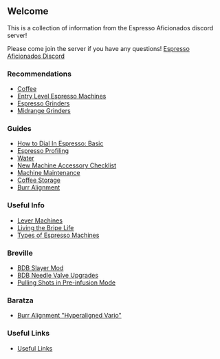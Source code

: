 ## Welcome
This is a collection of information from the Espresso Aficionados discord server!

Please come join the server if you have any questions! [Espresso Aficionados Discord](https://discord.gg/gdNdA9xXyS)


### Recommendations
- [Coffee](reccs/coffee.md)
- [Entry Level Espresso Machines](reccs/entryMachines.md)
- [Espresso Grinders](reccs/grinders.md)
- [Midrange Grinders](reccs/Midrange_grinders.md)

### Guides
- [How to Dial In Espresso: Basic](guides/beginner.md)
- [Espresso Profiling](guides/profiling.md)
- [Water](guides/water.md)
- [New Machine Accessory Checklist](guides/accessories.md)
- [Machine Maintenance](guides/maintenance.md)
- [Coffee Storage](guides/storage.md)
- [Burr Alignment](guides/alignment.md)

### Useful Info
- [Lever Machines](info/levers.md)
- [Living the Bripe Life](info/bripe.md)
- [Types of Espresso Machines](info/machineTypes.md)

### Breville
- [BDB Slayer Mod](breville/slayermod.md)
- [BDB Needle Valve Upgrades](breville/needle.md)
- [Pulling Shots in Pre-infusion Mode](breville/preinfusion.md)

### Baratza
- [Burr Alignment "Hyperaligned Vario"](baratza/alignment.md)

### Useful Links
- [Useful Links](links.md)
